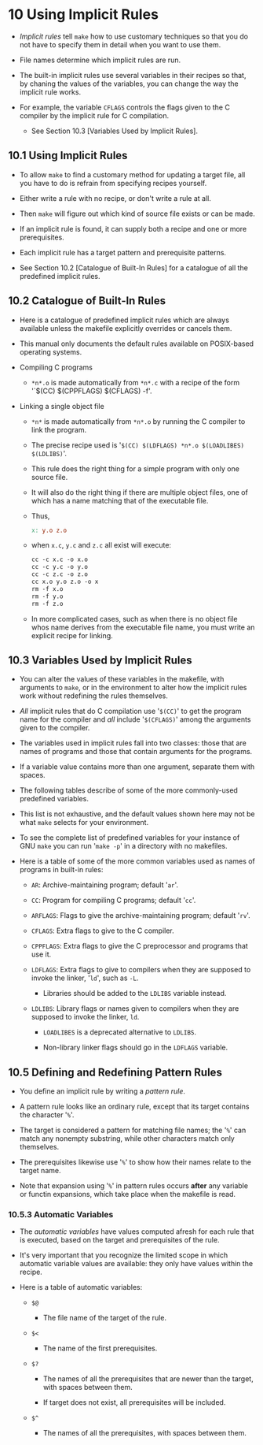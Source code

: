 # 10 Using Implicit Rules

- *Implicit rules* tell `make` how to use customary techniques so that you do not have to specify them in detail when you want to use them.

- File names determine which implicit rules are run.

- The built-in implicit rules use several variables in their recipes so that, by chaning the values of the variables, you can change the way the implicit rule works.

- For example, the variable `CFLAGS` controls the flags given to the C compiler by the implicit rule for C compilation.

	- See Section 10.3 [Variables Used by Implicit Rules].

## 10.1 Using Implicit Rules

- To allow `make` to find a customary method for updating a target file, all you have to do is refrain from specifying recipes yourself.

- Either write a rule with no recipe, or don't write a rule at all.

- Then `make` will figure out which kind of source file exists or can be made.

- If an implicit rule is found, it can supply both a recipe and one or more prerequisites.

- Each implicit rule has a target pattern and prerequisite patterns.

- See Section 10.2 [Catalogue of Built-In Rules] for a catalogue of all the predefined implicit rules.

## 10.2 Catalogue of Built-In Rules

- Here is a catalogue of predefined implicit rules which are always available unless the makefile explicitly overrides or cancels them.

- This manual only documents the default rules available on POSIX-based operating systems.

- Compiling C programs

	- `*n*.o` is made automatically from `*n*.c` with a recipe of the form '`$(CC) $(CPPFLAGS) $(CFLAGS) -f'.

- Linking a single object file

	- `*n*` is made automatically from `*n*.o` by running the C compiler to link the program.

	- The precise recipe used is '`$(CC) $(LDFLAGS) *n*.o $(LOADLIBES) $(LDLIBS)`'.

	- This rule does the right thing for a simple program with only one source file.

	- It will also do the right thing if there are multiple object files, one of which has a name matching that of the executable file.

	- Thus,

		```Makefile
		x: y.o z.o
		```

	- when `x.c`, `y.c` and `z.c` all exist will execute:

		```Makefile
		cc -c x.c -o x.o
		cc -c y.c -o y.o
		cc -c z.c -o z.o
		cc x.o y.o z.o -o x
		rm -f x.o
		rm -f y.o
		rm -f z.o
		```

	- In more complicated cases, such as when there is no object file whos name derives from the executable file name, you must write an explicit recipe for linking.

## 10.3 Variables Used by Implicit Rules

- You can alter the values of these variables in the makefile, with arguments to `make`, or in the environment to alter how the implicit rules work without redefining the rules themselves.

- *All* implicit rules that do C compilation use '`$(CC)`' to get the program name for the compiler and *all* include '`$(CFLAGS)`' among the arguments given to the compiler.

- The variables used in implicit rules fall into two classes: those that are names of programs and those that contain arguments for the programs.

- If a variable value contains more than one argument, separate them with spaces.

- The following tables describe of some of the more commonly-used predefined variables.

- This list is not exhaustive, and the default values shown here may not be what `make` selects for your environment.

- To see the complete list of predefined variables for your instance of GNU `make` you can run '`make -p`' in a directory with no makefiles.

- Here is a table of some of the more common variables used as names of programs in built-in rules:

	- `AR`: Archive-maintaining program; default '`ar`'.

	- `CC`: Program for compiling C programs; default '`cc`'.

	- `ARFLAGS`: Flags to give the archive-maintaining program; default '`rv`'.

	- `CFLAGS`: Extra flags to give to the C compiler.

	- `CPPFLAGS`: Extra flags to give the C preprocessor and programs that use it.

	- `LDFLAGS`: Extra flags to give to compilers when they are supposed to invoke the linker, '`ld`', such as `-L`.

		- Libraries should be added to the `LDLIBS` variable instead.

	- `LDLIBS`: Library flags or names given to compilers when they are supposed to invoke the linker, `ld`.

		- `LOADLIBES` is a deprecated alternative to `LDLIBS`.

		- Non-library linker flags should go in the `LDFLAGS` variable.

## 10.5 Defining and Redefining Pattern Rules

- You define an implicit rule by writing a *pattern rule*.

- A pattern rule looks like an ordinary rule, except that its target contains the character '`%`'.

- The target is considered a pattern for matching file names; the '`%`' can match any nonempty substring, while other characters match only themselves.

- The prerequisites likewise use '`%`' to show how their names relate to the target name.

- Note that expansion using '`%`' in pattern rules occurs **after** any variable or functin expansions, which take place when the makefile is read.

### 10.5.3 Automatic Variables

- The *automatic variables* have values computed afresh for each rule that is executed, based on the target and prerequisites of the rule.

- It's very important that you recognize the limited scope in which automatic variable values are available: they only have values within the recipe.

- Here is a table of automatic variables:

	- `$@`

		- The file name of the target of the rule.

	- `$<`

		- The name of the first prerequisites.

	- `$?`

		- The names of all the prerequisites that are newer than the target, with spaces between them.

		- If target does not exist, all prerequisites will be included.

	- `$^`

		- The names of all the prerequisites, with spaces between them.
